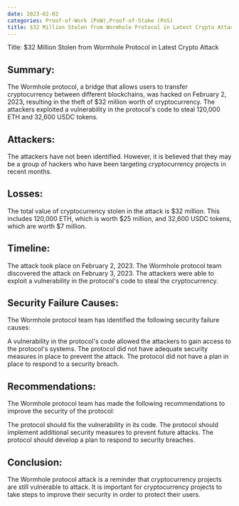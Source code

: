 ```yaml
---
date: 2023-02-02
categories: Proof-of-Work (PoW),Proof-of-Stake (PoS)
title: $32 Million Stolen from Wormhole Protocol in Latest Crypto Attack
---
```



Title: $32 Million Stolen from Wormhole Protocol in Latest Crypto Attack

## Summary:

The Wormhole protocol, a bridge that allows users to transfer cryptocurrency between different blockchains, was hacked on February 2, 2023, resulting in the theft of $32 million worth of cryptocurrency. The attackers exploited a vulnerability in the protocol's code to steal 120,000 ETH and 32,600 USDC tokens.

## Attackers:

The attackers have not been identified. However, it is believed that they may be a group of hackers who have been targeting cryptocurrency projects in recent months.

## Losses:

The total value of cryptocurrency stolen in the attack is $32 million. This includes 120,000 ETH, which is worth $25 million, and 32,600 USDC tokens, which are worth $7 million.

## Timeline:

The attack took place on February 2, 2023. The Wormhole protocol team discovered the attack on February 3, 2023. The attackers were able to exploit a vulnerability in the protocol's code to steal the cryptocurrency.

## Security Failure Causes:

The Wormhole protocol team has identified the following security failure causes:

A vulnerability in the protocol's code allowed the attackers to gain access to the protocol's systems.
The protocol did not have adequate security measures in place to prevent the attack.
The protocol did not have a plan in place to respond to a security breach.

## Recommendations:

The Wormhole protocol team has made the following recommendations to improve the security of the protocol:

The protocol should fix the vulnerability in its code.
The protocol should implement additional security measures to prevent future attacks.
The protocol should develop a plan to respond to security breaches.

## Conclusion:

The Wormhole protocol attack is a reminder that cryptocurrency projects are still vulnerable to attack. It is important for cryptocurrency projects to take steps to improve their security in order to protect their users.
